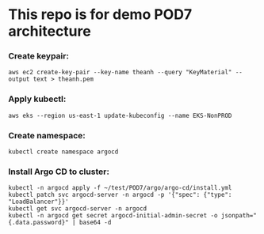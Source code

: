 # This repo is for demo POD7 architecture
### Create keypair: 
```
aws ec2 create-key-pair --key-name theanh --query "KeyMaterial" --output text > theanh.pem
```
### Apply kubectl: 
```
aws eks --region us-east-1 update-kubeconfig --name EKS-NonPROD
```
### Create namespace: 
```
kubectl create namespace argocd
```
### Install Argo CD to cluster: 
```
kubectl -n argocd apply -f ~/test/POD7/argo/argo-cd/install.yml
kubectl patch svc argocd-server -n argocd -p '{"spec": {"type": "LoadBalancer"}}'
kubectl get svc argocd-server -n argocd
kubectl -n argocd get secret argocd-initial-admin-secret -o jsonpath="{.data.password}" | base64 -d
```
